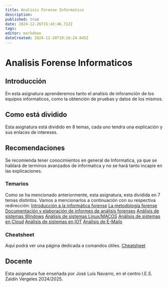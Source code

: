 ```yaml
---
title: Analisis Forense Informatico
description: 
published: true
date: 2024-12-26T15:43:46.712Z
tags: 
editor: markdown
dateCreated: 2024-12-20T19:26:24.045Z
---
```


# Analisis Forense Informaticos
## Introducción
En esta asignatura aprenderemos tanto el analisis de inforamción de los equipos informaticos, como la obtención de pruebas y datos de los mismos.
## Como está dividido
Esta asignatura está dividido en 8 temas, cada uno tendra una explicación y sus enlaces de intereses.
## Recomendaciones
Se recomienda tener conocimientos en general de Informatica, ya que se hablará de terminos avanzados de informatica y no se hará tanto incapie en las explicaciones.
### Temarios
Como se ha mencionado anteriormente, esta asignatura, esta dividida en 7 temas distintos. Vamos a mencionarlos a continuación con su respectiva redirección:
[Introducción a la informática forense](apuntes/ciber/Analisis_Forense/introduccion)
[La metodología forense]()
[Documentación y elaboración de informes de análisis forenses]()
[Análisis de sistemas Windows]()
[Análisis de sistemas Linux/MACOS]()
[Análisis de sistemas en Cloud]()
[Análisis de sistemas en IOT]()
[Análisis de E-Mails]()

### Cheatsheet
Aquí podrá ver una página dedicada a comandos útiles. [Cheatsheet](apuntes/ciber/Analisis_Forense/cheatsheet)
## Docente
Esta asignatura fue enseñada por José Luis Navarro, en el centro I.E.S. Zaidín Vergeles 2024/2025.
